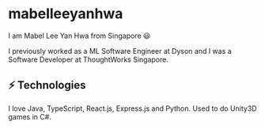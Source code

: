# mabelleeyanhwa

I am Mabel Lee Yan Hwa from Singapore 😃 

I previously worked as a ML Software Engineer at Dyson and I was a Software Developer at ThoughtWorks Singapore.

## ⚡ Technologies

I love Java, TypeScript, React.js, Express.js and Python. Used to do Unity3D games in C#.
